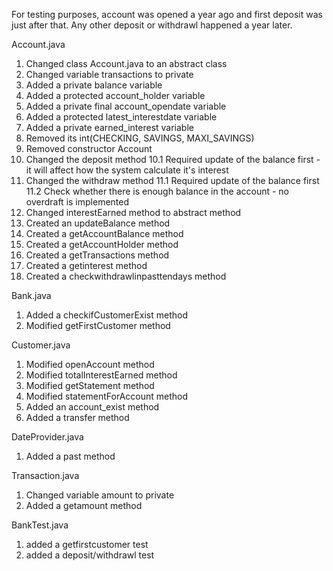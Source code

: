 For testing purposes, account was opened a year ago and first deposit was just after that. Any other deposit or withdrawl happened a year later.

Account.java

1. Changed class Account.java to an abstract class
2. Changed variable transactions to private
3. Added a private balance variable
4. Added a protected account_holder variable
5. Added a private final account_opendate variable 
6. Added a protected latest_interestdate variable
7. Added a private earned_interest variable
8. Removed its int(CHECKING, SAVINGS, MAXI_SAVINGS)
9. Removed constructor Account
10. Changed the deposit method 
10.1 Required update of the balance first - it will affect how the system calculate it's interest
11. Changed the withdraw method 
11.1 Required update of the balance first
11.2 Check whether there is enough balance in the account - no overdraft is implemented
12. Changed interestEarned method to abstract method
13. Created an updateBalance method
14. Created a getAccountBalance method
15. Created a getAccountHolder method
16. Created a getTransactions method
17. Created a getinterest method
18. Created a checkwithdrawlinpasttendays method

Bank.java

1. Added a checkifCustomerExist method
2. Modified getFirstCustomer method

Customer.java

1. Modified openAccount method
2. Modified totalInterestEarned method
3. Modified getStatement method
4. Modified statementForAccount method
5. Added an account_exist method
6. Added a transfer method

DateProvider.java

1. Added a past method

Transaction.java

1. Changed variable amount to private
2. Added a getamount method


BankTest.java

1. added a getfirstcustomer test
2. added a deposit/withdrawl test

